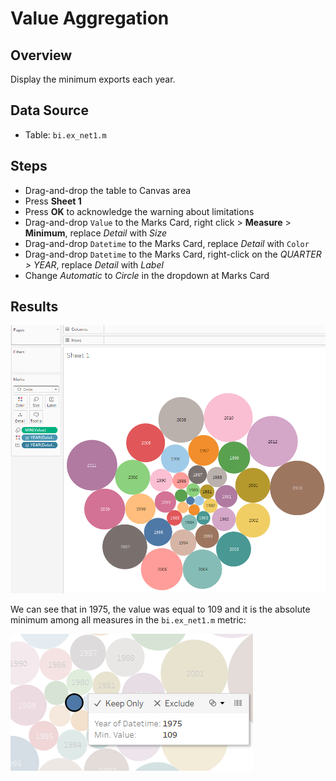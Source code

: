 # Value Aggregation

## Overview

Display the minimum exports each year.

## Data Source

* Table: `bi.ex_net1.m`
## Steps

* Drag-and-drop the table to Canvas area
* Press **Sheet 1**
* Press **OK** to acknowledge the warning about limitations
* Drag-and-drop `Value` to the Marks Card, right click > **Measure** > **Minimum**, replace _Detail_ with _Size_
* Drag-and-drop `Datetime` to the Marks Card, replace _Detail_ with `Color`
* Drag-and-drop `Datetime` to the Marks Card, right-click on the _QUARTER > YEAR_, replace _Detail_ with _Label_
* Change _Automatic_ to _Circle_ in the dropdown at Marks Card

## Results

![](../images/min_aggr.png)

We can see that in 1975, the value was equal to 109 and it is the absolute minimum among all measures in the `bi.ex_net1.m` metric:

![](../images/min_val.png)
